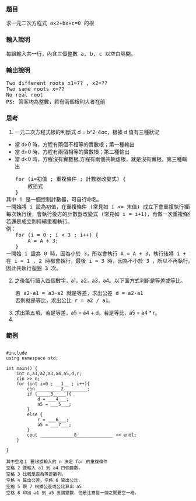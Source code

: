 ### 題目
<pre>
求一元二次方程式 ax2+bx+c=0 的根
</pre>
### 輸入說明
<pre>
每組輸入共一行，內含三個整數 a, b, c 以空白隔開。
</pre>
### 輸出說明
<pre>
Two different roots x1=?? , x2=??
Two same roots x=??
No real root
PS: 答案均為整數，若有兩個根則大者在前
</pre>
### 思考
1. 一元二次方程式根的判斷式 d = b^2-4*a*c，根據 d 值有三種狀況
* 當 d>0 時，方程有兩個不相等的實數根；第一種輸出
* 當 d=0 時，方程有兩個相等的實數根；第二種輸出
* 當 d<0 時，方程沒有實數根,方程有兩個共軛虛根，就是沒有實根，第三種輸出
<pre>
   for (i=初值 ; 重複條件 ; 計數器改變式) {
       敘述式
   }
其中 i 是一個控制計數器，可自行命名。
一開始將 i 設為初值，在重複條件 (常見如 i <= 末值) 成立下會重複執行裡面的敘述式
每次執行後，會執行後方的計數器改變式 (常見如 i = i+1)，再做一次重複條件的判斷，
若還是成立則持續重複執行。
例：
   for (i = 0 ; i < 3 ; i++) {
       A = A + 3;
   }
一開始 i 設為 0 時，因為小於 3，所以會執行 A = A + 3，執行後將 i + 1
在 i = 1 , 2 時都會執行，最後 i = 3 時，因為不小於 3 ，所以不再執行。
因此共執行迴圈 3 次。
</pre>
2. 之後每行讀入四個數字，a1，a2，a3，a4。以下面方式判斷是等差或等比。
<pre>
   若 a2-a1 = a3-a2 就是等差，求出公差 d = a2-a1
   否則就是等比，求出公比 r = a2 / a1。
</pre>
3. 求出第五項，若是等差，a5 = a4 + d。若是等比，a5 = a4 * r。
4. 

### 範例
<pre><code>
#include <iostream>
using namespace std;

int main() {
	int n,a1,a2,a3,a4,a5,d,r;
	cin >> n;
	for (int i=0 ; __1__ ; i++){
		cin _________2_________;
		if (_____3_____){
			d = ___4___;
			a5 = ___5___;
		}
		else {
			r = ___6___;
			a5 = ___7___;
		}
		cout _____________8______________ << endl;
	}
	
} 

其中空格１ 要根據輸入的 n 決定 for 的重複條件
空格 2 要輸入 a1 到 a4 四個變數，
空格 3 比較是否為等差數列，
空格 4 算出公差，空格 6 算出公比，
空格 5 跟 7 根據公差或公比算出 a5 
空格 8 印出 a1 到 a5 五個變數，但是注意每一個之間要空一格。
</code></pre>
